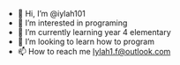 - 👋 Hi, I’m @iylah101
- 👀 I’m interested in programing 
- 🌱 I’m currently learning year 4 elementary
- 💞️ I’m looking to learn how to program 
- 📫 How to reach me Iylah1.f@outlook.com

<!---
iylah101/iylah101 is a ✨ special ✨ repository because its `README.md` (this file) appears on your GitHub profile.
You can click the Preview link to take a look at your changes.
--->

